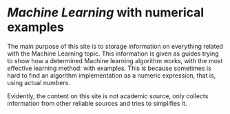 # *Machine Learning* with numerical examples

The main purpose of this site is to storage information on everything related with the Machine Learning topic. This information is given as guides trying to show how a determined Machine learning algorithm works, with the most effective learning method: with examples. This is because sometimes is hard to find an algorithm implementation as a numeric expression, that is, using actual numbers. 

Evidently, the content on this site is not academic source, only collects information from other reliable sources and tries to simplifies it.